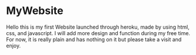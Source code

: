 # MyWebsite

Hello this is my first Website launched through heroku, made by using html, css, and javascript.
I will add more design and function during my free time. For now, it is really plain and has nothing on it but please take a visit and enjoy. 
